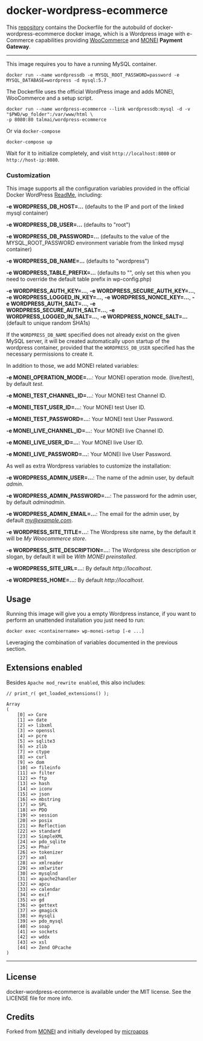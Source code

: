 # docker-wordpress-ecommerce
This [repository](https://github.com/talmai/docker-wordpress-ecommerce) contains the Dockerfile for the autobuild of docker-wordpress-ecommerce docker image, which is a Wordpress image with e-Commerce capabilities providing [WooCommerce](https://github.com/woocommerce/woommerce) and [MONEI](https://monei.net/) **Payment Gateway**.

---

This image requires you to have a running MySQL container.

    docker run --name wordpressdb -e MYSQL_ROOT_PASSWORD=password -e MYSQL_DATABASE=wordpress -d mysql:5.7

The Dockerfile uses the official WordPress image and adds MONEI, WooCommerce and a setup script.

    docker run --name wordpress-ecommerce --link wordpressdb:mysql -d -v "$PWD/wp_folder":/var/www/html \
    -p 8080:80 talmai/wordpress-ecommerce

Or via `docker-compose`

    docker-compose up

Wait for it to initialize completely, and visit `http://localhost:8080` or `http://host-ip:8080`.

### Customization

This image supports all the configuration variables provided in the official Docker WordPress [ReadMe](https://github.com/docker-library/docs/tree/master/wordpress), including:

**-e WORDPRESS_DB_HOST=...** (defaults to the IP and port of the linked mysql container)

**-e WORDPRESS_DB_USER=...** (defaults to "root")

**-e WORDPRESS_DB_PASSWORD=...** (defaults to the value of the MYSQL_ROOT_PASSWORD environment variable from the linked mysql container)

**-e WORDPRESS_DB_NAME=...** (defaults to "wordpress")

**-e WORDPRESS_TABLE_PREFIX=...** (defaults to "", only set this when you need to override the default table prefix in wp-config.php)

**-e WORDPRESS_AUTH_KEY=...**, **-e WORDPRESS_SECURE_AUTH_KEY=...**, **-e WORDPRESS_LOGGED_IN_KEY=...**, **-e WORDPRESS_NONCE_KEY=...**, **-e WORDPRESS_AUTH_SALT=...**, **-e WORDPRESS_SECURE_AUTH_SALT=...**, **-e WORDPRESS_LOGGED_IN_SALT=...**, **-e WORDPRESS_NONCE_SALT=...** (default to unique random SHA1s)

If the `WORDPRESS_DB_NAME` specified does not already exist on the given MySQL server, it will be created automatically upon startup of the wordpress container, provided that the `WORDPRESS_DB_USER` specified has the necessary permissions to create it.

In addition to those, we add MONEI related variables:

**-e MONEI_OPERATION_MODE=...**: Your MONEI operation mode. (live/test), by default *test*.

**-e MONEI_TEST_CHANNEL_ID=...**: Your MONEI test Channel ID.

**-e MONEI_TEST_USER_ID=...**: Your MONEI test User ID.

**-e MONEI_TEST_PASSWORD=...**: Your MONEI test User Password.

**-e MONEI_LIVE_CHANNEL_ID=...**: Your MONEI live Channel ID.

**-e MONEI_LIVE_USER_ID=...**: Your MONEI live User ID.

**-e MONEI_LIVE_PASSWORD=...**: Your MONEI live User Password.

As well as extra Wordpress variables to customize the installation:

**-e WORDPRESS_ADMIN_USER=...**: The name of the admin user, by default *admin*.

**-e WORDPRESS_ADMIN_PASSWORD=...**: The password for the admin user, by default *adminadmin*.

**-e WORDPRESS_ADMIN_EMAIL=...**: The email for the admin user, by default *my@example.com*.

**-e WORDPRESS_SITE_TITLE=...**: The Wordpress site name, by the default it will be *My Woocommerce store*.

**-e WORDPRESS_SITE_DESCRIPTION=...**: The Wordpress site description or slogan, by default it will be *With MONEI preinstalled*.

**-e WORDPRESS_SITE_URL=...**: By default *http://localhost*.

**-e WORDPRESS_HOME=...**: By default *http://localhost*.

## Usage

Running this image will give you a empty Wordpress instance, if you want to perform an unattended installation you just need to run:
    
    docker exec <containername> wp-monei-setup [-e ...]

Leveraging the combination of variables documented in the previous section. 

## Extensions enabled

Besides `Apache mod_rewrite enabled`, this also includes:

```
// print_r( get_loaded_extensions() );

Array
(
    [0] => Core
    [1] => date
    [2] => libxml
    [3] => openssl
    [4] => pcre
    [5] => sqlite3
    [6] => zlib
    [7] => ctype
    [8] => curl
    [9] => dom
    [10] => fileinfo
    [11] => filter
    [12] => ftp
    [13] => hash
    [14] => iconv
    [15] => json
    [16] => mbstring
    [17] => SPL
    [18] => PDO
    [19] => session
    [20] => posix
    [21] => Reflection
    [22] => standard
    [23] => SimpleXML
    [24] => pdo_sqlite
    [25] => Phar
    [26] => tokenizer
    [27] => xml
    [28] => xmlreader
    [29] => xmlwriter
    [30] => mysqlnd
    [31] => apache2handler
    [32] => apcu
    [33] => calendar
    [34] => exif
    [35] => gd
    [36] => gettext
    [37] => gmagick
    [38] => mysqli
    [39] => pdo_mysql
    [40] => soap
    [41] => sockets
    [42] => wddx
    [43] => xsl
    [44] => Zend OPcache
)
```

---

## License
docker-wordpress-ecommerce is available under the MIT license. See the LICENSE file for more info.

## Credits
Forked from [MONEI](https://github.com/MONEI/wordpress-monei) and initially developed by [microapps](http://microapps.com/)
